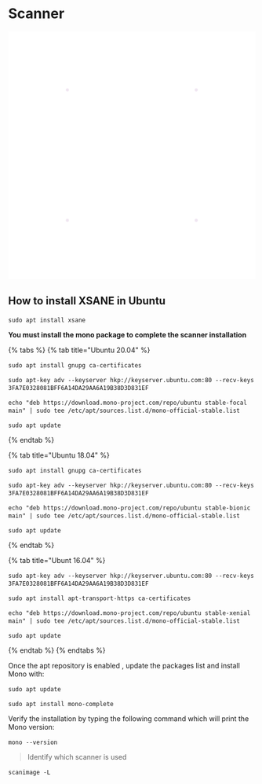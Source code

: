 # Scanner

![](.gitbook/assets/8898-document-scanner.gif)

## How to install XSANE in Ubuntu

```text
sudo apt install xsane
```

**You must install the mono package to complete the scanner installation**

{% tabs %}
{% tab title="Ubuntu 20.04" %}
```text
sudo apt install gnupg ca-certificates
```

```text
sudo apt-key adv --keyserver hkp://keyserver.ubuntu.com:80 --recv-keys 3FA7E0328081BFF6A14DA29AA6A19B38D3D831EF
```

```text
echo "deb https://download.mono-project.com/repo/ubuntu stable-focal main" | sudo tee /etc/apt/sources.list.d/mono-official-stable.list
```

```text
sudo apt update
```
{% endtab %}

{% tab title="Ubuntu 18.04" %}
```text
sudo apt install gnupg ca-certificates
```

```text
sudo apt-key adv --keyserver hkp://keyserver.ubuntu.com:80 --recv-keys 3FA7E0328081BFF6A14DA29AA6A19B38D3D831EF
```

```text
echo "deb https://download.mono-project.com/repo/ubuntu stable-bionic main" | sudo tee /etc/apt/sources.list.d/mono-official-stable.list
```

```text
sudo apt update
```
{% endtab %}

{% tab title="Ubunt 16.04" %}
```text
sudo apt-key adv --keyserver hkp://keyserver.ubuntu.com:80 --recv-keys 3FA7E0328081BFF6A14DA29AA6A19B38D3D831EF

```

```text
sudo apt install apt-transport-https ca-certificates
```

```text
echo "deb https://download.mono-project.com/repo/ubuntu stable-xenial main" | sudo tee /etc/apt/sources.list.d/mono-official-stable.list

```

```text
sudo apt update
```
{% endtab %}
{% endtabs %}

Once the apt repository is enabled , update the packages list and install Mono with:

```text
sudo apt update
```

```text
sudo apt install mono-complete
```

Verify the installation by typing the following command which will print the Mono version:

```text
mono --version
```



> Identify which scanner is used

```text
scanimage -L
```



